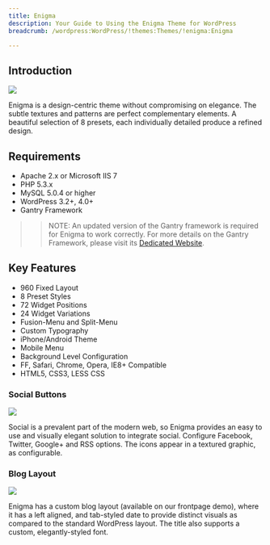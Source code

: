 ```yaml
---
title: Enigma
description: Your Guide to Using the Enigma Theme for WordPress
breadcrumb: /wordpress:WordPress/!themes:Themes/!enigma:Enigma

---
```


Introduction
-----

![][theme]

Enigma is a design-centric theme without compromising on elegance. The subtle textures and patterns are perfect complementary elements. A beautiful selection of 8 presets, each individually detailed produce a refined design.

Requirements
-----

* Apache 2.x or Microsoft IIS 7
* PHP 5.3.x
* MySQL 5.0.4 or higher
* WordPress 3.2+, 4.0+
* Gantry Framework

>> NOTE: An updated version of the Gantry framework is required for Enigma to work correctly. For more details on the Gantry Framework, please visit its [Dedicated Website][gantry].

Key Features
-----

* 960 Fixed Layout
* 8 Preset Styles
* 72 Widget Positions
* 24 Widget Variations
* Fusion-Menu and Split-Menu
* Custom Typography
* iPhone/Android Theme
* Mobile Menu
* Background Level Configuration
* FF, Safari, Chrome, Opera, IE8+ Compatible
* HTML5, CSS3, LESS CSS

### Social Buttons

![][socialbuttons]

Social is a prevalent part of the modern web, so Enigma provides an easy to use and visually elegant solution to integrate social. Configure Facebook, Twitter, Google+ and RSS options. The icons appear in a textured graphic, as configurable.

### Blog Layout

![][bloglayout]

Enigma has a custom blog layout (available on our frontpage demo), where it has a left aligned, and tab-styled date to provide distinct visuals as compared to the standard WordPress layout. The title also supports a custom, elegantly-styled font.

[gantry]: http://gantry.org/
[gantry_install]: ../../start/gantry.md
[download]: http://www.rockettheme.com/wordpress-downloads/club/3516-Enigma
[theme]: assets/enigma.jpeg
[socialbuttons]: assets/socialbuttons.jpg
[sprocket]: assets/roksprocket.jpg
[bloglayout]: assets/bloglayout.jpg